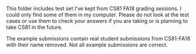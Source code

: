 This folder includes test set I've kept from CS81 FA18 grading sessions.
I could only find some of them in my computer. Please do not look at the test cases or use them to check your answers
if you are taking or is planning to take CS81 in the future.

The example submissions contain real student submissions from CS81-FA18 with their name removed.
Not all example submissions are correct.
